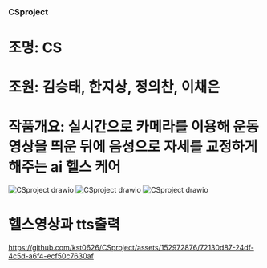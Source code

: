 ### CSproject
# 조명: CS

# 조원: 김승태, 한지상, 정의찬, 이채은

# 작품개요: 실시간으로 카메라를 이용해 운동영상을 띄운 뒤에 음성으로 자세를 교정하게 해주는 ai 헬스 케어 
![CSproject drawio](https://github.com/kst0626/CSproject/assets/152972876/4143b061-22ff-4627-b046-97891b184c35)
![CSproject drawio](https://github.com/kst0626/CSproject/assets/152972876/4143b061-22ff-4627-b046-97891b184c35)
![CSproject drawio](https://github.com/kst0626/CSproject/assets/152972876/4143b061-22ff-4627-b046-97891b184c35)
# 헬스영상과 tts출력
https://github.com/kst0626/CSproject/assets/152972876/72130d87-24df-4c5d-a6f4-ecf50c7630af
